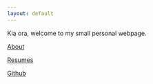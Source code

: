```yaml
---
layout: default
---
```


Kia ora, welcome to my small personal webpage.

[About](./pages/about.md)

[Resumes](./pages/resumes.md)

[Github](https://github.com/Graphight)
